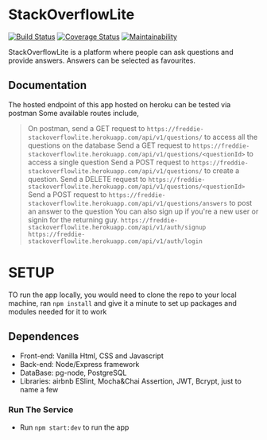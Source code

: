 # StackOverflowLite
[![Build Status](https://travis-ci.org/Frediflexta/StackOverflowLite.svg?branch=develop)](https://travis-ci.org/Frediflexta/StackOverflowLite)
[![Coverage Status](https://coveralls.io/repos/github/Frediflexta/StackOverflowLite/badge.svg?branch=develop)](https://coveralls.io/github/Frediflexta/StackOverflowLite?branch=develop)
[![Maintainability](https://api.codeclimate.com/v1/badges/f32b95f41b70d4ffb1ea/maintainability)](https://codeclimate.com/github/Frediflexta/StackOverflowLite/maintainability)

StackOverflowLite is a platform where people can ask questions and provide answers. Answers can be selected as favourites.

## Documentation
The hosted endpoint of this app hosted on heroku can be tested via postman
Some available routes include,
> On postman, send a GET request to `https://freddie-stackoverflowlite.herokuapp.com/api/v1/questions/` to access all the questions on the database
> Send a GET request to `https://freddie-stackoverflowlite.herokuapp.com/api/v1/questions/<questionId>`
to access a single question
> Send a POST request to `https://freddie-stackoverflowlite.herokuapp.com/api/v1/questions/` to create a question.
>Send a DELETE request to `https://freddie-stackoverflowlite.herokuapp.com/api/v1/questions/<questionId>`
> Send a POST request to `https://freddie-stackoverflowlite.herokuapp.com/api/v1/questions/answers` to post an answer to the question
> You can also sign up if you're a new user or signin for the returning guy.
`https://freddie-stackoverflowlite.herokuapp.com/api/v1/auth/signup`
`https://freddie-stackoverflowlite.herokuapp.com/api/v1/auth/login`

# SETUP
TO run the app locally, you would need to clone the repo to your local machine, ran `npm install` and give it a minute to set up packages and modules needed for it to work

## Dependences
* Front-end: Vanilla Html, CSS and Javascript
* Back-end: Node/Express framework
* DataBase: pg-node, PostgreSQL
* Libraries: airbnb ESlint, Mocha&Chai Assertion, JWT, Bcrypt, just to name a few
### Run The Service
* Run `npm start:dev` to run the app

